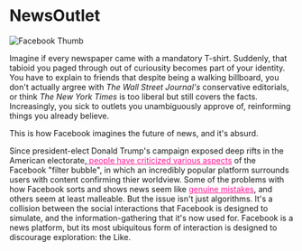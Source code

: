 # NewsOutlet
<!DOCTYPE html>
  <body>
  <img src="http://superlike.net/bg.png" alt="Facebook Thumb" style="margin:center">
  <p>Imagine if every newspaper came with a mandatory T-shirt. Suddenly, that tabioid you paged through out of curiousity becomes part of your identity. You have to explain to friends that despite being a walking billboard, you don't actually argree with <i> The Wall Street Journal's</i> conservative editorials, or think <i>The New York Times</i> is too liberal but still covers the facts. Increasingly, you sick to outlets you unambiguously approve of, reinforming things you already believe.</p>
  <p>This is how Facebook imagines the future of news, and it's absurd.</p>
  <p>Since president-elect Donald Trump's campaign exposed deep rifts in the American electorate,<u style="color:deeppink"> people have criticized various aspects</u> of the Facebook "filter bubble", in which an incredibly popular platform surrounds users with content confirming thier worldview. Some of the problems with how Facebook sorts and shows news seem like <u style="color:deeppink">genuine mistakes</u>, and others seem at least malleable. But the issue isn't just algorithms. It's a collision between the social interactions that Facebook is designed to simulate, and the information-gathering that it's now used for. Facebook is a news platform, but its most ubiquitous form of interaction is designed to discourage exploration: the Like.</p>
  </body>
</html>
